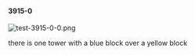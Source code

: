 #### 3915-0
![test-3915-0-0.png](https://github.com/lil-lab/nlvr/raw/master/nlvr/test/images/5/test-3915-0-0.png "test-3915-0-0.png")

there is one tower with a blue block over a yellow block